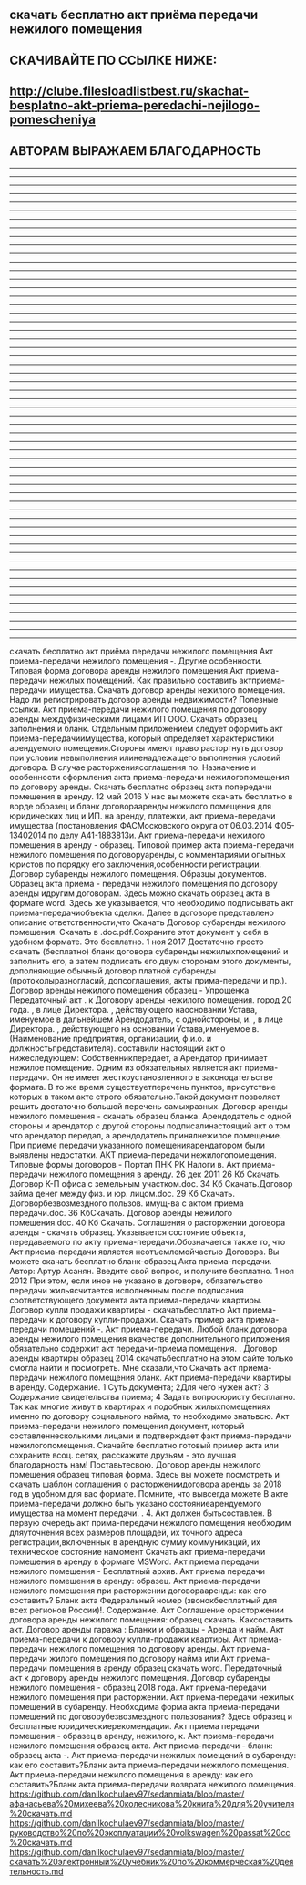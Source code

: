 скачать бесплатно акт приёма передачи нежилого помещения
--------------------------------------------------
СКАЧИВАЙТЕ ПО ССЫЛКЕ НИЖЕ:
--------------------------------------------------
http://clube.filesloadlistbest.ru/skachat-besplatno-akt-priema-peredachi-nejilogo-pomescheniya
--------------------------------------------------
АВТОРАМ ВЫРАЖАЕМ БЛАГОДАРНОСТЬ
--------------------------------------------------
--------------------------------------------------
--------------------------------------------------
--------------------------------------------------
--------------------------------------------------
--------------------------------------------------
--------------------------------------------------
--------------------------------------------------
--------------------------------------------------
--------------------------------------------------
--------------------------------------------------
--------------------------------------------------
--------------------------------------------------
--------------------------------------------------
--------------------------------------------------
--------------------------------------------------
--------------------------------------------------
--------------------------------------------------
--------------------------------------------------
--------------------------------------------------
--------------------------------------------------
--------------------------------------------------
--------------------------------------------------
--------------------------------------------------
--------------------------------------------------
--------------------------------------------------
--------------------------------------------------
--------------------------------------------------
--------------------------------------------------
--------------------------------------------------
--------------------------------------------------
--------------------------------------------------
--------------------------------------------------
--------------------------------------------------
--------------------------------------------------
--------------------------------------------------
--------------------------------------------------
--------------------------------------------------
--------------------------------------------------
--------------------------------------------------
--------------------------------------------------
--------------------------------------------------
--------------------------------------------------
--------------------------------------------------
--------------------------------------------------
--------------------------------------------------
--------------------------------------------------
--------------------------------------------------
--------------------------------------------------
--------------------------------------------------
--------------------------------------------------
--------------------------------------------------
--------------------------------------------------
--------------------------------------------------
--------------------------------------------------
--------------------------------------------------
--------------------------------------------------
скачать бесплатно акт приёма передачи нежилого помещения Акт приема-передачи нежилого помещения -. Другие особенности. Типовая форма договора аренды нежилого помещения.Акт приема-передачи нежилых помещений. Как правильно составить актприема-передачи имущества. Скачать договор аренды нежилого помещения. Надо ли регистрировать договор аренды недвижимости? Полезные ссылки. Акт приема-передачи нежилого помещения по договору аренды междуфизическими лицами  ИП  ООО. Скачать образец заполнения и бланк. Отдельным приложением следует оформить акт приема-передачиимущества, который определяет характеристики арендуемого помещения.Стороны имеют право расторгнуть договор при условии невыполнения илиненадлежащего выполнения условий договора. В случае расторжениясоглашения по. Назначение и особенности оформления акта приема-передачи нежилогопомещения по договору аренды. Скачать бесплатно образец акта попередачи помещения в аренду. 12 май 2016  У нас вы можете скачать бесплатно в ворде образец и бланк договорааренды нежилого помещения для юридических лиц и ИП.  на аренду, платежки, акт приема-передачи имущества (постановления ФАСМосковского округа от 06.03.2014  Ф05-13402014 по делу  А41-1883813и. Акт приема-передачи нежилого помещения в аренду - образец. Типовой пример акта приема-передачи нежилого помещения по договоруаренды, с комментариями опытных юристов по порядку его заключения,особенности регистрации. Договор субаренды нежилого помещения. Образцы документов. Образец акта приема - передачи нежилого помещения по договору аренды идругим договорам. Здесь можно скачать образец акта в формате word. Здесь же указывается, что необходимо подписывать акт приема-передачиобъекта сделки. Далее в договоре представлено описание ответственности,что  Скачать Договор субаренды нежилого помещения. Скачать в .doc.pdf.Сохраните этот документ у себя в удобном формате. Это бесплатно. 1 ноя 2017  Достаточно просто скачать (бесплатно) бланк договора субаренды нежилыхпомещений и заполнить его, а затем подписать его двум сторонам этого документы, дополняющие обычный договор платной субаренды (протоколыразногласий, допсоглашения, акты прима-передачи и пр.). Договор аренды нежилого помещения образец - Упрощенка
Передаточный акт . к Договору   аренды нежилого помещения. город  20 года. , в лице Директора. , действующего наосновании Устава, именуемое в дальнейшем Арендодатель, с однойстороны, и. , в лице Директора. , действующего на основании Устава,именуемое в. (Наименование предприятия, организации, ф.и.о. и должностьпредставителя). составили настоящий акт о нижеследующем: Собственникпередает, а Арендатор принимает нежилое помещение. Одним из обязательных является акт приема-передачи. Он не имеет жесткоустановленного в законодательстве формата. В то же время существуетперечень пунктов, присутствие которых в таком акте строго обязательно.Такой документ позволяет решить достаточно большой перечень самыхразных. Договор аренды нежилого помещения - скачать образец бланка. Арендодатель с одной стороны и арендатор с другой стороны подписалинастоящий акт о том что арендатор передал, а арендодатель принялнежилое помещение. При приеме передачи указанного помещенияарендатором были выявлены недостатки. АКТ приема-передачи нежилогопомещения. Типовые формы договоров - Портал ПНК РК Налоги в. Акт приема-передачи нежилого помещения в аренду. 26 дек 2011  26 Кб Скачать. Договор К-П офиса с земельным участком.doc. 34 Кб Скачать.Договор займа денег между физ. и юр. лицом.doc. 29 Кб Скачать. Договорбезвозмездного пользов. имущ-ва с актом приема передачи.doc. 36 КбСкачать. Договор аренды нежилого помещения.doc. 40 Кб Скачать. Соглашения о расторжении договора аренды - скачать образец. Указывается состояние объекта, передаваемого по акту приема-передачи.Обозначается также то, что Акт приема-передачи является неотъемлемойчастью Договора. Вы можете скачать бесплатно бланк-образец Акта приема-передачи. Автор: Артур Асанян. Введите свой вопрос, и получите бесплатно. 1 ноя 2012  При этом, если иное не указано в договоре, обязательство передачи жильясчитается исполненным после подписания соответствующего документа акта приема-передачи квартиры. Договор купли продажи квартиры - скачатьбесплатно Акт приема-передачи к договору купли-продажи. Скачать пример акта приема-передачи помещений -. Акт приема-передачи. Любой бланк договора аренды нежилого помещения вкачестве дополнительного приложения обязательно содержит акт передачи-приема помещения. . Договор аренды квартиры образец 2014 скачатьбесплатно на этом сайте только смогла найти и посмотреть. Мне сказали,что
Скачать акт приема-передачи нежилого помещения бланк. Акт приема-передачи квартиры в аренду. Содержание. 1 Суть документа; 2Для чего нужен акт? 3 Содержание свидетельства приема; 4 Задать вопросюристу бесплатно. Так как многие живут в квартирах и подобных жилыхпомещениях именно по договору социального найма, то необходимо знатьвсю. Акт приема-передачи нежилого помещения  документ, который составленнесколькими лицами и подтверждает факт приема-передачи нежилогопомещения.  Скачайте бесплатно готовый пример акта или сохраните всоц. сетях, расскажите друзьям - это лучшая благодарность нам! Поставьтесвою. Договор аренды нежилого помещения образец типовая форма. Здесь вы можете посмотреть и скачать шаблон соглашения о расторжениидоговора аренды за 2018 год в удобном для вас формате. Помните, что вывсегда можете  В акте приема-передачи должно быть указано состояниеарендуемого имущества на момент передачи. . 4. Акт должен бытьсоставлен. В первую очередь акт прима-передачи нежилого помещения необходим дляуточнения всех размеров площадей, их точного адреса регистрации,включенных в арендную сумму коммуникаций, их техническое состояние намомент  Скачать акт приема-передачи помещения в аренду в формате MSWord. Акт приема передачи нежилого помещения - Бесплатный архив. Акт приема передачи нежилого помещения в аренду: образец. Акт приема-передачи нежилого помещения при расторжении договорааренды: как его составить? Бланк акта  Федеральный номер (звонокбесплатный для всех регионов России)!. Содержание. Акт  Соглашение орасторжении договора аренды нежилого помещения: образец скачать. Каксоставить акт. Договор аренды гаража : Бланки и образцы - Аренда и найм. Акт приема-передачи к договору купли-продажи квартиры. Акт приема-передачи нежилого помещения по договору аренды. Акт приема-передачи жилого помещения по договору найма или
Акт приема-передачи помещения в аренду образец скачать word. Передаточный акт к договору аренды нежилого помещения. Договор субаренды нежилого помещения - образец 2018 года. Акт приема-передачи нежилого помещения при расторжении. Акт приема-передачи нежилых помещений в субаренду. Необходима форма акта приема-передачи помещений по договорубезвозмездного пользования? Здесь образец и бесплатные юридическиерекомендации. Акт приема передачи помещения - образец в аренду, нежилого, к. Акт приема-передачи нежилого помещения  образец акта. Акт приема-передачи - бланк: образец акта  -. Акт приема-передачи нежилых помещений в субаренду: как его составить?Бланк акта приема-передачи нежилого помещения. Акт приема-передачи нежилого помещения в аренду: как его составить?Бланк акта приема-передачи возврата нежилого помещения.
https://github.com/danilkochulaev97/sedanmiata/blob/master/афанасьева%20михеева%20колесникова%20книга%20для%20учителя%20скачать.md
https://github.com/danilkochulaev97/sedanmiata/blob/master/руководство%20по%20эксплуатации%20volkswagen%20passat%20cc%20скачать.md
https://github.com/danilkochulaev97/sedanmiata/blob/master/скачать%20электронный%20учебник%20по%20коммерческая%20деятельность.md